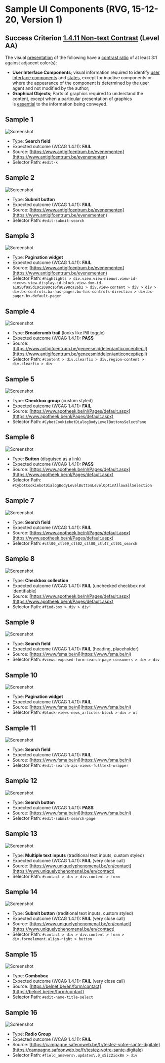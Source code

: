 # Sample UI Components (RVG, 15-12-20, Version 1)

## Success Criterion [1.4.11 Non-text Contrast](https://www.w3.org/TR/WCAG21/#non-text-contrast) (Level AA)

The visual [presentation](https://www.w3.org/WAI/WCAG21/Understanding/non-text-contrast.html#dfn-presentation) of the following have a [contrast ratio](https://www.w3.org/WAI/WCAG21/Understanding/non-text-contrast.html#dfn-contrast-ratio) of at least 3:1 against adjacent color(s):

- **User Interface Components**; visual information required to identify [user interface components](https://www.w3.org/WAI/WCAG21/Understanding/non-text-contrast.html#dfn-user-interface-component) and [states](https://www.w3.org/WAI/WCAG21/Understanding/non-text-contrast.html#dfn-state), except for inactive components or where the appearance of the component is determined by the user agent and not modified by the author;
- **Graphical Objects**; Parts of graphics required to understand the content, except when a particular presentation of graphics is [essential](https://www.w3.org/WAI/WCAG21/Understanding/non-text-contrast.html#dfn-essential) to the information being conveyed.

## Sample 1

![Screenshot](sample-1.png)

- Type: **Search field**
- Expected outcome (WCAG 1.4.11): **FAIL**
- Source: [https://www.antigifcentrum.be/evenementen](https://www.antigifcentrum.be/evenementen)
- Selector Path: `#edit-k`

## Sample 2

![Screenshot](sample-2.png)

- Type: **Submit button**
- Expected outcome (WCAG 1.4.11): **FAIL**
- Source: [https://www.antigifcentrum.be/evenementen](https://www.antigifcentrum.be/evenementen)
- Selector Path: `#edit-submit-search`

## Sample 3

![Screenshot](sample-3.png)

- Type: **Pagination widget**
- Expected outcome (WCAG 1.4.11): **FAIL**
- Source: [https://www.antigifcentrum.be/evenementen](https://www.antigifcentrum.be/evenementen)
- Selector Path: `#highlights > div.view.view-nieuws.view-id-nieuws.view-display-id-block.view-dom-id-a1950f9a5d19c2090c16fa0298ca26b2 > div.view-content > div > div > div.bx-controls.bx-has-pager.bx-has-controls-direction > div.bx-pager.bx-default-pager`

## Sample 4

![Screenshot](sample-4.png)

- Type: **Breadcrumb trail** (looks like Pill toggle)
- Expected outcome (WCAG 1.4.11): **PASS**
- Source: [https://www.antigifcentrum.be/geneesmiddelen/anticonceptiepil](https://www.antigifcentrum.be/geneesmiddelen/anticonceptiepil)
- Selector Path: `#content > div.clearfix > div.region-content > div.clearfix > div`

## Sample 5

![Screenshot](sample-5.png)

- Type: **Checkbox group** (custom styled)
- Expected outcome (WCAG 1.4.11): **FAIL**
- Source: [https://www.apotheek.be/nl/Pages/default.aspx](https://www.apotheek.be/nl/Pages/default.aspx)
- Selector Path: `#CybotCookiebotDialogBodyLevelButtonsSelectPane`

## Sample 6

![Screenshot](sample-6.png)

- Type: **Button** (disguised as a link)
- Expected outcome (WCAG 1.4.11): **PASS**
- Source: [https://www.apotheek.be/nl/Pages/default.aspx](https://www.apotheek.be/nl/Pages/default.aspx)
- Selector Path: `#CybotCookiebotDialogBodyLevelButtonLevelOptinAllowallSelection`

## Sample 7

![Screenshot](sample-7.png)

- Type: **Search field**
- Expected outcome (WCAG 1.4.11): **FAIL** 
- Source: [https://www.apotheek.be/nl/Pages/default.aspx](https://www.apotheek.be/nl/Pages/default.aspx)
- Selector Path: `#ctl00_ctl09_ctl02_ctl00_ctl47_ctl01_search`

## Sample 8

![Screenshot](sample-8.png)

- Type: **Checkbox collection**
- Expected outcome (WCAG 1.4.11): **FAIL** (unchecked checkbox not identifiable)
- Source: [https://www.apotheek.be/nl/Pages/default.aspx](https://www.apotheek.be/nl/Pages/default.aspx)
- Selector Path: `#find-box > div > div'
	`
## Sample 9

![Screenshot](sample-9.png)

- Type: **Search field**
- Expected outcome (WCAG 1.4.11): **FAIL** (heading, placeholder)
- Source: [https://www.fsma.be/nl](https://www.fsma.be/nl)
- Selector Path: `#views-exposed-form-search-page-consumers > div > div`

## Sample 10

![Screenshot](sample-10.png)

- Type: **Pagination widget**
- Expected outcome (WCAG 1.4.11): **FAIL**
- Source: [https://www.fsma.be/nl](https://www.fsma.be/nl)
- Selector Path: `#block-views-news_articles-block > div > ol`

## Sample 11

![Screenshot](sample-11.png)

- Type: **Search field**
- Expected outcome (WCAG 1.4.11): **FAIL**
 - Source: [https://www.fsma.be/nl](https://www.fsma.be/nl)
- Selector Path: `#edit-search-api-views-fulltext-wrapper`

## Sample 12

![Screenshot](sample-12.png)

- Type: **Search button**
- Expected outcome (WCAG 1.4.11): **PASS**
 - Source: [https://www.fsma.be/nl](https://www.fsma.be/nl)
- Selector Path: `#edit-submit-search-page`

## Sample 13

![Screenshot](sample-13.png)

- Type: **Multiple text inputs** (traditional text inputs, custom styled)
- Expected outcome (WCAG 1.4.11): **FAIL** (very close call)
- Source: [https://www.uniquelyphenomenal.be/en/contact](https://www.uniquelyphenomenal.be/en/contact)
- Selector Path: `#contact > div > div.content > form`

## Sample 14

![Screenshot](sample-14.png)

- Type: **Submit button** (traditional text inputs, custom styled)
- Expected outcome (WCAG 1.4.11): **FAIL** (very close call)
- Source: [https://www.uniquelyphenomenal.be/en/contact](https://www.uniquelyphenomenal.be/en/contact)
- Selector Path: `#contact > div > div.content > form > div.formelement.align-right > button`


## Sample 15

![Screenshot](sample-15.png)

- Type: **Combobox**
 - Expected outcome (WCAG 1.4.11): **FAIL** (very close call)
- Source: [https://belnet.be/en/form/contact](https://belnet.be/en/form/contact)
- Selector Path: `#edit-name-title-select`


## Sample 16

![Screenshot](sample-16.png)

- Type: **Radio Group**
 - Expected outcome (WCAG 1.4.11): **FAIL**
- Source: [https://campagne.safeonweb.be/fr/testez-votre-sante-digitale](https://campagne.safeonweb.be/fr/testez-votre-sante-digitale)
- Selector Path: `#field_answers\.updates\.0_s5iz2iox8m > div`


